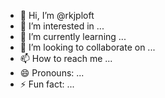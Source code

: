 - 👋 Hi, I’m @rkjploft
- 👀 I’m interested in ...
- 🌱 I’m currently learning ...
- 💞️ I’m looking to collaborate on ...
- 📫 How to reach me ...
- 😄 Pronouns: ...
- ⚡ Fun fact: ...

<!---
rkjploft/rkjploft is a ✨ special ✨ repository because its `README.md` (this file) appears on your GitHub profile.
You can click the Preview link to take a look at your changes.
--->

